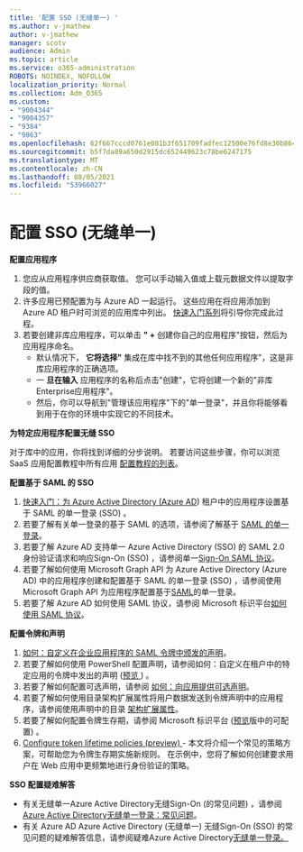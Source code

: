 ```yaml
---
title: '配置 SSO (无缝单一) '
ms.author: v-jmathew
author: v-jmathew
manager: scotv
audience: Admin
ms.topic: article
ms.service: o365-administration
ROBOTS: NOINDEX, NOFOLLOW
localization_priority: Normal
ms.collection: Adm_O365
ms.custom:
- "9004344"
- "9004357"
- "9384"
- "9863"
ms.openlocfilehash: 62f667cccd0761e081b3f651709fadfec12500e76fd8e30b8649a28e99001e4c
ms.sourcegitcommit: b5f7da89a650d2915dc652449623c78be6247175
ms.translationtype: MT
ms.contentlocale: zh-CN
ms.lasthandoff: 08/05/2021
ms.locfileid: "53966027"
---
```

# <a name="configure-seamless-single-sign-on-sso"></a>配置 SSO (无缝单一) 

**配置应用程序**

1. 您应从应用程序供应商获取值。 您可以手动输入值或上载元数据文件以提取字段的值。
2. 许多应用已预配置为与 Azure AD 一起运行。 这些应用在将应用添加到 Azure AD 租户时可浏览的应用库中列出。 [快速入门系列](https://docs.microsoft.com/azure/active-directory/manage-apps/add-application-portal-configure)将引导你完成此过程。
3. 若要创建非库应用程序，可以单击 **" +** 创建你自己的应用程序"按钮，然后为应用程序命名。
    - 默认情况下， **它将选择"** 集成在库中找不到的其他任何应用程序"，这是非库应用程序的正确选项。
    - 一 **旦在输入** 应用程序的名称后点击"创建"，它将创建一个新的"非库Enterprise应用程序"。
    - 然后，你可以导航到"管理该应用程序"下的"单一登录"，并且你将能够看到用于在你的环境中实现它的不同技术。

**为特定应用程序配置无缝 SSO**

对于库中的应用，你将找到详细的分步说明。 若要访问这些步骤，你可以浏览 SaaS 应用配置教程中所有应用 [配置教程的列表](https://docs.microsoft.com/azure/active-directory/saas-apps/tutorial-list)。

**配置基于 SAML 的 SSO**

1. [快速入门：为 Azure Active Directory (Azure AD](https://docs.microsoft.com/azure/active-directory/manage-apps/add-application-portal-setup-sso)) 租户中的应用程序设置基于 SAML 的单一登录 (SSO) 。
2. 若要了解有关单一登录的基于 SAML 的选项，请参阅了解基于 [SAML 的单一登录](https://docs.microsoft.com/azure/active-directory/manage-apps/configure-saml-single-sign-on)。
3. 若要了解 Azure AD 支持单一 Azure Active Directory (SSO) 的 SAML 2.0 身份验证请求和响应Sign-On (SSO) ，请参阅单一[Sign-On SAML 协议](https://docs.microsoft.com/azure/active-directory/develop/single-sign-on-saml-protocol)。
4. 若要了解如何使用 Microsoft Graph API 为 Azure Active Directory (Azure AD) 中的应用程序创建和配置基于 SAML 的单一登录 (SSO) ，请参阅使用 Microsoft Graph API 为应用程序配置基于[SAML](https://docs.microsoft.com/graph/application-saml-sso-configure-api)的单一登录。
5. 若要了解 Azure AD 如何使用 SAML 协议，请参阅 Microsoft 标识平台[如何使用 SAML 协议](https://docs.microsoft.com/azure/active-directory/develop/active-directory-saml-protocol-reference)。

**配置令牌和声明**

1. [如何：自定义在企业应用程序的 SAML 令牌中颁发的声明](https://docs.microsoft.com/azure/active-directory/develop/active-directory-saml-claims-customization)。
2. 若要了解如何使用 PowerShell 配置声明，请参阅如何：自定义在租户中的特定应用的令牌中发出的声明 ([预览 ](https://docs.microsoft.com/azure/active-directory/develop/active-directory-claims-mapping)) 。
3. 若要了解如何配置可选声明，请参阅 [如何：向应用提供可选声明](https://docs.microsoft.com/azure/active-directory/develop/active-directory-optional-claims)。
4. 若要了解如何使用目录架构扩展属性将用户数据发送到令牌声明中的应用程序，请参阅使用声明中的目录 [架构扩展属性](https://docs.microsoft.com/azure/active-directory/develop/active-directory-schema-extensions)。
5. 若要了解如何配置令牌生存期，请参阅 Microsoft 标识平台 ([预览](https://docs.microsoft.com/azure/active-directory/develop/active-directory-configurable-token-lifetimes)版中的可配置) 。
6. [Configure token lifetime policies (preview) ](https://docs.microsoft.com/azure/active-directory/develop/configure-token-lifetimes) - 本文将介绍一个常见的策略方案，可帮助您为令牌生存期实施新规则。 在示例中，您将了解如何创建要求用户在 Web 应用中更频繁地进行身份验证的策略。

**SSO 配置疑难解答**

- 有关无缝单一Azure Active Directory无缝Sign-On (的常见问题) ，请参阅[Azure Active Directory无缝单一登录：常见问题](https://docs.microsoft.com/azure/active-directory/hybrid/how-to-connect-sso-faq)。
- 有关 Azure AD Azure Active Directory (无缝单一) 无缝Sign-On (SSO) 的常见问题的疑难解答信息，请参阅疑难Azure Active Directory[无缝单一登录。](https://docs.microsoft.com/azure/active-directory/hybrid/tshoot-connect-sso)
